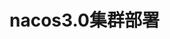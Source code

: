# nacos3.0集群部署

```shell



```





































































